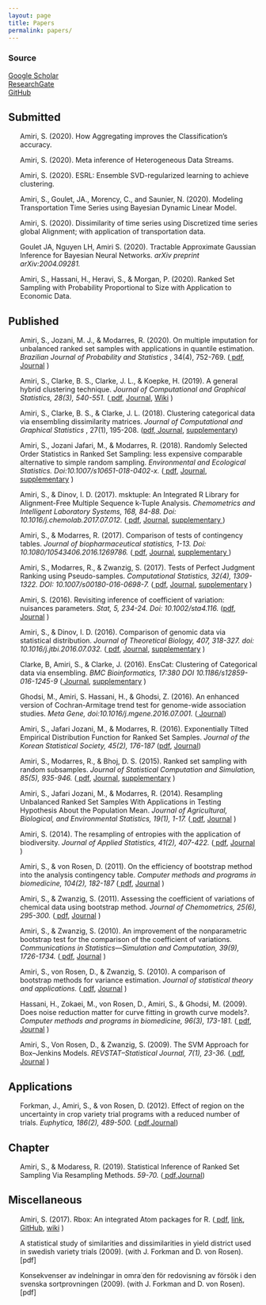 ```yaml
---
layout: page
title: Papers
permalink: papers/
---
```


### Source

<a href="https://scholar.google.com/citations?user=iroPmuAAAAAJ&hl=en">Google Scholar</a>
<br />
<a href="https://www.researchgate.net/profile/Saeid_Amiri6">  ResearchGate</a>
<br />
<a href="https://github.com/saeidamiri1">  GitHub</a>


## Submitted
<ul>
<p>
Amiri, S. (2020). How Aggregating improves the Classification’s accuracy.
</p>
<p>
Amiri, S. (2020). Meta inference of Heterogeneous Data Streams.
</p>
<p>
Amiri, S. (2020). ESRL: Ensemble SVD-regularized learning to achieve clustering.
</p>
<p>
Amiri, S., Goulet, JA.,  Morency, C.,  and Saunier, N. (2020).
Modeling Transportation Time Series using Bayesian Dynamic Linear Model.
</p>
<p>
Amiri, S. (2020). Dissimilarity of time series using Discretized time series global Alignment; with application of transportation data.
</p>
<p>
Goulet JA, Nguyen LH, Amiri S. (2020). Tractable Approximate Gaussian Inference for Bayesian Neural Networks.  <em> arXiv preprint arXiv:2004.09281.</em>
</p>
<p>
Amiri, S., Hassani, H., Heravi, S., & Morgan, P. (2020). Ranked Set Sampling with Probability Proportional to Size with Application to Economic Data. 
</p>
</ul>

## Published
<ul>
 <p>
 Amiri, S., Jozani, M. J., & Modarres, R. (2020). On multiple imputation for unbalanced ranked set samples with applications in quantile estimation.  <em> Brazilian Journal of Probability and Statistics </em>, 34(4), 752-769. (<a href="https://github.com/saeidamiri1/saeidamiri1.github.io/blob/master/public/published/a2019URSSQ.pdf"> pdf</a>,  
<a href="https://projecteuclid.org/euclid.bjps/1601020817">  Journal</a>
)
</p>
<p>
Amiri, S., Clarke, B. S., Clarke, J. L., & Koepke, H. (2019). A general hybrid clustering technique.  <em> Journal of Computational and Graphical Statistics, 28(3), 540-551. </em>
(<a href="https://github.com/saeidamiri1/GHC/blob/master/GHCsource/manuscript/manuscript-vr3.pdf"> pdf</a>,  
<a href="https://amstat.tandfonline.com/doi/full/10.1080/10618600.2018.1546593#">  Journal</a>,
<a href="https://github.com/saeidamiri1/GHC/wiki"> Wiki</a> 
)
</p>

<p>
Amiri, S., Clarke, B. S., & Clarke, J. L. (2018). Clustering categorical data via ensembling dissimilarity matrices. <em> Journal of Computational and Graphical Statistics</em> , 27(1), 195-208.
(<a href="https://arxiv.org/pdf/1506.07930v1.pdf">pdf</a>,<a href="http://www.tandfonline.com/doi/full/10.1080/10618600.2017.1305278">  Journal</a>,
<a href="https://github.com/jlp2duke/EnsCat/wiki/How-To-with-Examples"> supplementary</a>)
</p>

   
<p>
Amiri, S., Jozani Jafari, M., & Modarres, R. (2018). Randomly Selected Order Statistics in Ranked Set Sampling: less expensive comparable alternative to simple random sampling. <em> Environmental and Ecological Statistics. Doi:10.1007/s10651-018-0402-x. </em>
(<a href="https://link.springer.com/article/10.1007/s10651-018-0402-x"> pdf</a>,  
<a href="https://link.springer.com/article/10.1007/s10651-018-0402-x">  Journal</a>,
<a href="https://saeidamiri1.github.io/codes/general/SRRSS"> supplementary</a> 
)
</p>

  
<p>
Amiri, S., & Dinov, I. D. (2017). msktuple: An Integrated R Library for Alignment-Free Multiple Sequence k-Tuple Analysis. <em>
Chemometrics and Intelligent Laboratory Systems, 168, 84-88. Doi: 10.1016/j.chemolab.2017.07.012.</em>
(<a href="https://www.researchgate.net/publication/318892425_msktuple_An_Integrated_R_library_for_alignment-free_multiple_sequence_k-tuple_analysis"> pdf</a>,  
<a href="http://www.sciencedirect.com/science/article/pii/S0169743917303878">  Journal</a>,
<a href="https://github.com/saeidamiri1/msktuple/wiki"> supplementary
</a> 
)
</p>

<p>
Amiri, S., & Modarres, R. (2017). Comparison of tests of contingency tables. <em>
Journal of biopharmaceutical statistics, 1-13. Doi: 10.1080/10543406.2016.1269786.</em> 
(<a href="https://www.researchgate.net/publication/305929384_Comparison_of_Tests_of_Contingency_Tables"> pdf</a>,  
<a href="http://www.tandfonline.com/eprint/fWXzhyHkgzVdMNZirDdi/full">  Journal</a>,
<a href="https://saeidamiri1.github.io/codes/bootcat/catboot"> supplementary
</a> 
)
</p>

<p>
Amiri, S., Modarres, R., & Zwanzig, S. (2017). Tests of Perfect Judgment Ranking using Pseudo-samples.
<em>Computational Statistics, 32(4), 1309-1322. DOI: 10.1007/s00180-016-0698-7.</em>
(<a href="https://www.researchgate.net/publication/308903699_Tests_of_Perfect_Judgment_Ranking_using_Pseudo-samples"> pdf</a>,  
<a href="https://link.springer.com/article/10.1007/s00180-016-0698-7">  Journal</a>,
<a href="https://saeidamiri1.github.io/codes/bootperfect/bootperfect"> supplementary</a> 
)
</p>
<p>
Amiri, S. (2016). Revisiting inference of coefficient of variation: nuisances parameters. <em>
Stat, 5, 234-24. Doi: 10.1002/sta4.116.</em>
(<a href="">pdf</a>,  
<a href="http://onlinelibrary.wiley.com/doi/10.1002/sta4.116/abstract">  Journal</a>
)
</p>

<p>
Amiri, S., & Dinov, I. D. (2016). Comparison of genomic data via statistical distribution. <em>
Journal of Theoretical Biology, 407, 318-327. doi: 10.1016/j.jtbi.2016.07.032.</em>
(<a href="https://drive.google.com/file/d/0B1E0JnL4pcRrUUEwWTV6ZWxnb2M/view"> pdf</a>,  
<a href="http://www.sciencedirect.com/science/article/pii/S0022519316302168">  Journal</a>,
<a href="https://github.com/saeidamiri1/msktuple/wiki"> supplementary</a> 
)
</p>
<p>
Clarke, B, Amiri, S., & Clarke, J. (2016). EnsCat: Clustering of Categorical data via ensembling. <em>
BMC Bioinformatics, 17:380 DOI 10.1186/s12859-016-1245-9 </em>
(<a href="https://bmcbioinformatics.biomedcentral.com/articles/10.1186/s12859-016-1245-9"> Journal</a>,
<a href="https://github.com/jlp2duke/EnsCat"> supplementary</a> 
)
</p>

<p>
Ghodsi, M., Amiri, S. Hassani, H., & Ghodsi, Z. (2016). An enhanced version of Cochran-Armitage trend test for genome-wide association studies. 
<em> Meta Gene, doi:10.1016/j.mgene.2016.07.001. </em>
(<a href="http://www.sciencedirect.com/science/article/pii/S221454001630024X">  Journal</a>)
</p>

<p>
Amiri, S., Jafari Jozani, M., & Modarres, R. (2016). Exponentially Tilted Empirical Distribution Function for Ranked Set Samples. <em> 
Journal of the Korean Statistical Society, 45(2), 176-187
</em> 
(<a href="https://arxiv.org/pdf/1506.06322.pdf">pdf</a>,  
<a href="http://www.sciencedirect.com/science/article/pii/S1226319215000745">  Journal</a>)
</p>

<p>
Amiri, S., Modarres, R., & Bhoj, D. S. (2015). Ranked set sampling with random subsamples. <em>
Journal of Statistical Computation and Simulation, 85(5), 935-946.
</em>
(<a href="https://docs.google.com/file/d/0B1E0JnL4pcRrTy1wSk53VHdkVWs/edit"> pdf</a>,  
<a href="http://www.tandfonline.com/doi/full/10.1080/00949655.2013.853769">  Journal</a>,
<a href=""> supplementary</a> 
)
</p>

<p>
Amiri, S., Jafari Jozani, M., & Modarres, R. (2014). Resampling Unbalanced Ranked Set Samples With Applications in Testing 
Hypothesis About the Population Mean. <em>
Journal of Agricultural, Biological, and Environmental Statistics, 19(1), 1-17.</em>
(<a href="https://drive.google.com/file/d/0B1E0JnL4pcRrZXowY0xWNnN4b28/edit"> pdf</a>,  
<a href="https://link.springer.com/article/10.1007%2Fs13253-013-0153-y">  Journal</a>
)
</p>

<p>
Amiri, S. (2014). The resampling of entropies with the application of biodiversity. <em>
Journal of Applied Statistics, 41(2), 407-422.</em> 
(<a href="https://docs.google.com/file/d/0B1E0JnL4pcRrcHhidFhxZDZTa1U/edit"> pdf</a>,  
<a href="http://www.tandfonline.com/doi/full/10.1080/02664763.2013.840052#.UkLkYoanrMs">  Journal</a>
)
</p>

<p>
Amiri, S., & von Rosen, D. (2011). On the efficiency of bootstrap method into the analysis contingency table. <em>
Computer methods and programs in biomedicine, 104(2), 182-187</em>
(<a href=""> pdf</a>,  
<a href="http://www.sciencedirect.com/science/article/pii/S0169260711000204">  Journal</a>
)
</p>
<p>
Amiri, S., & Zwanzig, S. (2011). Assessing the coefficient of variations of chemical data using bootstrap method. <em>
Journal of Chemometrics, 25(6), 295-300.</em>
(<a href=""> pdf</a>,  
<a href="http://onlinelibrary.wiley.com/doi/10.1002/cem.1350/pdf">  Journal</a>
)
</p>
<p>
Amiri, S., & Zwanzig, S. (2010). An improvement of the nonparametric bootstrap test for the comparison of the coefficient of variations. <em>
Communications in Statistics—Simulation and Computation, 39(9), 1726-1734.</em>
(<a href="http://www.tandfonline.com/doi/pdf/10.1080/03610918.2010.512693"> pdf</a>,  
<a href="">  Journal</a>
)
</p>
<p>
Amiri, S., von Rosen, D., & Zwanzig, S. (2010). A comparison of bootstrap methods for variance estimation. <em>
Journal of statistical theory and applications.</em>
(<a href="http://biostochastics.slu.se/publikationer/dokument/Report2009_2.pdf"> pdf</a>,  
<a href="">  Journal</a>
)
</p>
<p>
Hassani, H., Zokaei, M., von Rosen, D., Amiri, S., & Ghodsi, M. (2009). Does noise reduction matter for curve fitting in growth curve models?. <em>
Computer methods and programs in biomedicine, 96(3), 173-181.</em>
(<a href=""> pdf</a>,  
<a href="http://www.sciencedirect.com/science/article/pii/S0169260709001576">  Journal</a>
)
</p>
<p>
Amiri, S., Von Rosen, D., & Zwanzig, S. (2009). The SVM Approach for Box–Jenkins Models. <em>
REVSTAT–Statistical Journal, 7(1), 23-36. 
</em>
(<a href=""> pdf</a>,  
<a href="https://www.ine.pt/revstat/pdf/rs090102.pdf">  Journal</a>
)
</p>
</ul>

## Applications
<ul>
<p>
Forkman, J., Amiri, S., & von Rosen, D. (2012). Effect of region on the uncertainty in crop variety trial programs with a reduced number of trials.
<em>
Euphytica, 186(2), 489-500.</em>
(<a href="https://docs.google.com/viewer?url=https://raw.githubusercontent.com/saeidamiri1/saeidamiri1.github.io/master/public/published/a2012crop.pdf"> pdf</a>,<a href="https://link.springer.com/article/10.1007%2Fs10681-012-0646-8#page-1">Journal</a>)
</p>
</ul>

## Chapter
<ul>
<p>
Amiri, S., & Modaress, R. (2019). Statistical Inference of Ranked Set Sampling Via Resampling Methods.
<em>
59-70.</em>
(<a href="https://github.com/saeidamiri1/saeidamiri1.github.io/blob/master/public/published/a2008rsstest.PDF"> pdf</a>,<a href="https://www.elsevier.com/books/ranked-set-sampling/bouza-herrera/978-0-12-815044-3">Journal</a>)
</p>
</ul>


## Miscellaneous
<ul>
<p>
Amiri, S. (2017). Rbox: An integrated Atom packages for R.
(<a href="https://arxiv.org/pdf/1709.06849.pdf"> pdf</a>,  
<a href="https://atom.io/packages/rbox">  link</a>,
<a href="https://github.com/saeidamiri1/rbox"> GitHub</a>, 
<a href="https://github.com/saeidamiri1/rbox/wiki"> wiki</a> 
)
</p>
<p>
A statistical study of similarities and dissimilarities in yield district used in swedish variety trials (2009). (with J. Forkman and D. von Rosen). [pdf]
</p>
<p>
Konsekvenser av indelningar in omra˙den för redovisning av försök i den svenska sortprovningen (2009). (with J. Forkman and D. von Rosen). [pdf]
</p>
</ul>
